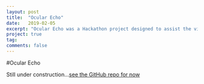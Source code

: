 ```yaml
---
layout: post
title:  "Ocular Echo"
date:   2019-02-05
excerpt: "Ocular Echo was a Hackathon project designed to assist the visually impaired"
project: true
tag:
comments: false
---
```

#Ocular Echo

Still under construction...[see the GitHub repo for now](https://github.com/mzeml/Ocular-Echo)

